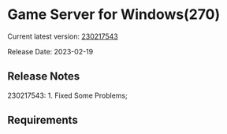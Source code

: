 Game Server for Windows(270)
===============
Current latest version: [230217543](https://github.com/amusegame/v270/releases/download/230217543/v270-230217543.github.7z)

Release Date: 2023-02-19

Release Notes
-----------------------------------
230217543:
	1. Fixed Some Problems; 


Requirements
-----------------------------------
